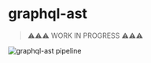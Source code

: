 # graphql-ast

> ⚠️⚠️⚠️ WORK IN PROGRESS ⚠️⚠️⚠️

![graphql-ast pipeline](https://github.com/baransu/graphql-ast/workflows/graphql-ast%20pipeline/badge.svg?branch=master)
